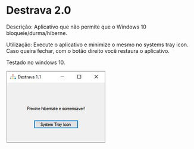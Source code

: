 # <h1>Destrava 2.0</h1>

Descrição: Aplicativo que não permite que o Windows 10 bloqueie/durma/hiberne.

Utilização: Execute o aplicativo e minimize o mesmo no systems tray icon. Caso queira fechar, com o botão direito você restaura o aplicativo.

Testado no windows 10.

<img src="https://github.com/magnoweege/Destrava2.0/blob/master/Destrava-2.0.jpg">


